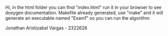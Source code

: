 Hi, in the html folder you can find "index.html" run it in your browser to see doxygen documentation.
Makefile already generated, use "make" and it will generate an executable named "Exam1" so you can run the algorithm

Jonathan Aristizabal Vargas - 2322626
